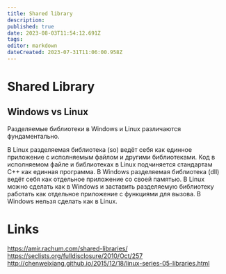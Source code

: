 ```yaml
---
title: Shared library
description: 
published: true
date: 2023-08-03T11:54:12.691Z
tags: 
editor: markdown
dateCreated: 2023-07-31T11:06:00.958Z
---
```


# Shared Library

## Windows vs Linux

Разделяемые библиотеки в Windows и Linux различаются фундаментально.

В Linux разделяемая библиотека (so) ведёт себя как единное приложение с исполняемым файлом и другими библиотеками. Код в исполняемом файле и библиотеках в Linux подчиняется стандартам C++ как единная программа.
В Windows разделяемая библиотека (dll) ведёт себя как отдельное приложение со своей памятью.
В Linux можно сделать как в Windows и заставить разделяемую библиотеку работать как отдельное приложение с функциями для вызова.
В Windows нельзя сделать как в Linux.

# Links

https://amir.rachum.com/shared-libraries/
https://seclists.org/fulldisclosure/2010/Oct/257
http://chenweixiang.github.io/2015/12/18/linux-series-05-libraries.html